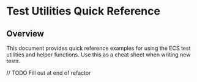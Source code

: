 # Test Utilities Quick Reference

## Overview

This document provides quick reference examples for using the ECS test utilities and helper functions. Use this as a cheat sheet when writing new tests.

// TODO Fill out at end of refactor
